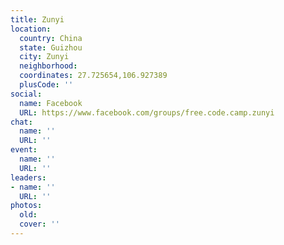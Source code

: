 ```yaml
---
title: Zunyi
location:
  country: China
  state: Guizhou
  city: Zunyi
  neighborhood: 
  coordinates: 27.725654,106.927389
  plusCode: ''
social:
  name: Facebook
  URL: https://www.facebook.com/groups/free.code.camp.zunyi
chat:
  name: ''
  URL: ''
event:
  name: ''
  URL: ''
leaders:
- name: ''
  URL: ''
photos:
  old: 
  cover: ''
---
```

